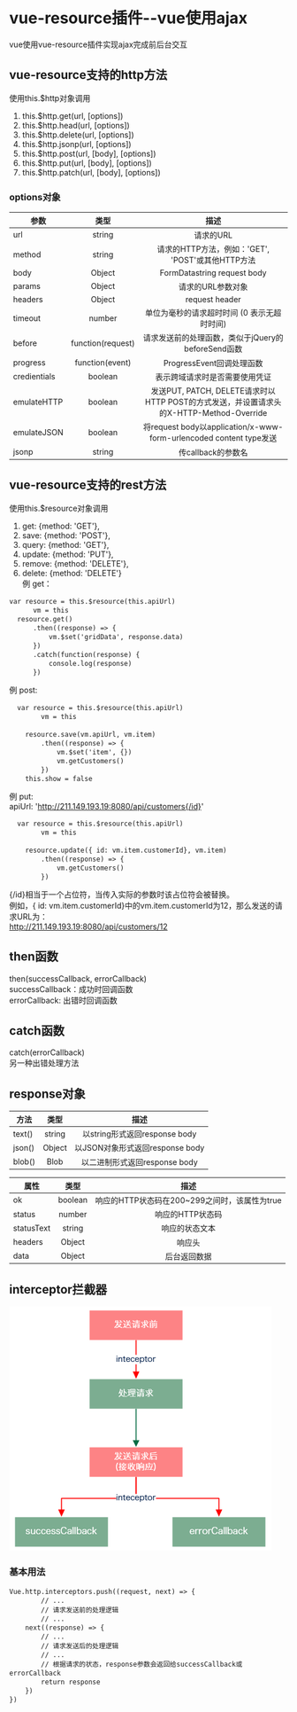# vue-resource插件--vue使用ajax
vue使用vue-resource插件实现ajax完成前后台交互
## vue-resource支持的http方法
使用this.$http对象调用
1. this.$http.get(url, [options])
2. this.$http.head(url, [options])
3. this.$http.delete(url, [options])
4. this.$http.jsonp(url, [options])
5. this.$http.post(url, [body], [options])
6. this.$http.put(url, [body], [options])
7. this.$http.patch(url, [body], [options])
### options对象
参数|类型|描述
--|:--:|:--:
url	    |      string	      |    请求的URL
method	|      string	        |  请求的HTTP方法，例如：'GET', 'POST'或其他HTTP方法
body	  |      Object      |      FormDatastring	request body
params	  |    Object	   |       请求的URL参数对象
headers	  |    Object	  |        request header
timeout	   |   number	     |     单位为毫秒的请求超时时间 (0 表示无超时时间)
before	|      function(request)|	请求发送前的处理函数，类似于jQuery的beforeSend函数
progress	 |   function(event)	 | ProgressEvent回调处理函数
credientials|	boolean	       |   表示跨域请求时是否需要使用凭证
emulateHTTP	 | boolean	 |         发送PUT, PATCH, DELETE请求时以HTTP POST的方式发送，并设置请求头的X-HTTP-Method-Override
emulateJSON	 | boolean	      |    将request body以application/x-www-form-urlencoded content type发送
jsonp     |    string      |      传callback的参数名
## vue-resource支持的rest方法
使用this.$resource对象调用
1. get: {method: 'GET'},
2. save: {method: 'POST'},
3. query: {method: 'GET'},
4. update: {method: 'PUT'},
5. remove: {method: 'DELETE'},
6. delete: {method: 'DELETE'}  
例 get：  
```
var resource = this.$resource(this.apiUrl)
      vm = this
  resource.get()
      .then((response) => {
          vm.$set('gridData', response.data)
      })
      .catch(function(response) {
          console.log(response)
      }) 
```
例 post:
```
  var resource = this.$resource(this.apiUrl)
        vm = this
        
    resource.save(vm.apiUrl, vm.item)
        .then((response) => {
            vm.$set('item', {})
            vm.getCustomers()
        })
    this.show = false
```
例 put:  
apiUrl: 'http://211.149.193.19:8080/api/customers{/id}'
```
  var resource = this.$resource(this.apiUrl)
        vm = this
        
    resource.update({ id: vm.item.customerId}, vm.item)
        .then((response) => {
            vm.getCustomers()
        })
```
{/id}相当于一个占位符，当传入实际的参数时该占位符会被替换。  
例如，{ id: vm.item.customerId}中的vm.item.customerId为12，那么发送的请求URL为：  
http://211.149.193.19:8080/api/customers/12  
## then函数
then(successCallback, errorCallback)  
successCallback：成功时回调函数  
errorCallback: 出错时回调函数
## catch函数
catch(errorCallback)  
另一种出错处理方法  
## response对象
方法|类型|	描述
--|:--:|:--:|
text()	|string	|以string形式返回response body
json()	|Object|	以JSON对象形式返回response body
blob()|	Blob|	以二进制形式返回response body

属性|	类型	|描述
--|:--:|:--:|
ok|	boolean|	响应的HTTP状态码在200~299之间时，该属性为true
status|	number|	响应的HTTP状态码
statusText|	string|	响应的状态文本
headers|	Object|	响应头
data|Object|后台返回数据
## interceptor拦截器
![拦截器](resourceinte.png)
### 基本用法
```
Vue.http.interceptors.push((request, next) => {
        // ...
        // 请求发送前的处理逻辑
        // ...
    next((response) => {
        // ...
        // 请求发送后的处理逻辑
        // ...
        // 根据请求的状态，response参数会返回给successCallback或errorCallback
        return response
    })
})
```
